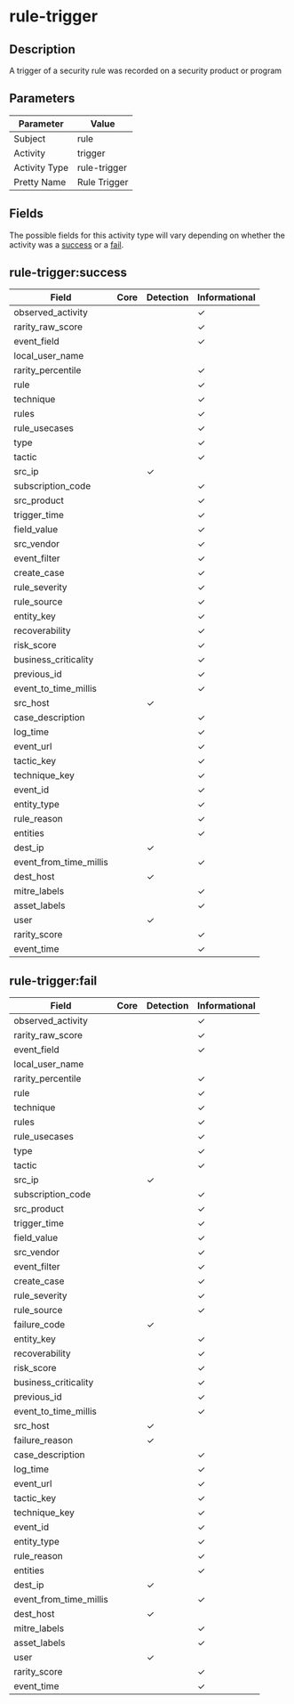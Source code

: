 rule-trigger
============

Description
-----------
A trigger of a security rule was recorded on a security product or program

Parameters
----------
| Parameter     | Value        |
| ------------- | ------------ |
| Subject       | rule         |
| Activity      | trigger      |
| Activity Type | rule-trigger |
| Pretty Name   | Rule Trigger |


Fields
------

The possible fields for this activity type will vary depending on whether the activity was a [success](#rule-triggersuccess) or a [fail](#rule-triggerfail).


rule-trigger:success
--------------------

| Field                  | Core | Detection | Informational |
| ---------------------- | ---- | --------- | ------------- |
| observed_activity      |      |           | &#10003;      |
| rarity_raw_score       |      |           | &#10003;      |
| event_field            |      |           | &#10003;      |
| local_user_name        |      |           |               |
| rarity_percentile      |      |           | &#10003;      |
| rule                   |      |           | &#10003;      |
| technique              |      |           | &#10003;      |
| rules                  |      |           | &#10003;      |
| rule_usecases          |      |           | &#10003;      |
| type                   |      |           | &#10003;      |
| tactic                 |      |           | &#10003;      |
| src_ip                 |      | &#10003;  |               |
| subscription_code      |      |           | &#10003;      |
| src_product            |      |           | &#10003;      |
| trigger_time           |      |           | &#10003;      |
| field_value            |      |           | &#10003;      |
| src_vendor             |      |           | &#10003;      |
| event_filter           |      |           | &#10003;      |
| create_case            |      |           | &#10003;      |
| rule_severity          |      |           | &#10003;      |
| rule_source            |      |           | &#10003;      |
| entity_key             |      |           | &#10003;      |
| recoverability         |      |           | &#10003;      |
| risk_score             |      |           | &#10003;      |
| business_criticality   |      |           | &#10003;      |
| previous_id            |      |           | &#10003;      |
| event_to_time_millis   |      |           | &#10003;      |
| src_host               |      | &#10003;  |               |
| case_description       |      |           | &#10003;      |
| log_time               |      |           | &#10003;      |
| event_url              |      |           | &#10003;      |
| tactic_key             |      |           | &#10003;      |
| technique_key          |      |           | &#10003;      |
| event_id               |      |           | &#10003;      |
| entity_type            |      |           | &#10003;      |
| rule_reason            |      |           | &#10003;      |
| entities               |      |           | &#10003;      |
| dest_ip                |      | &#10003;  |               |
| event_from_time_millis |      |           | &#10003;      |
| dest_host              |      | &#10003;  |               |
| mitre_labels           |      |           | &#10003;      |
| asset_labels           |      |           | &#10003;      |
| user                   |      | &#10003;  |               |
| rarity_score           |      |           | &#10003;      |
| event_time             |      |           | &#10003;      |

rule-trigger:fail
-----------------

| Field                  | Core | Detection | Informational |
| ---------------------- | ---- | --------- | ------------- |
| observed_activity      |      |           | &#10003;      |
| rarity_raw_score       |      |           | &#10003;      |
| event_field            |      |           | &#10003;      |
| local_user_name        |      |           |               |
| rarity_percentile      |      |           | &#10003;      |
| rule                   |      |           | &#10003;      |
| technique              |      |           | &#10003;      |
| rules                  |      |           | &#10003;      |
| rule_usecases          |      |           | &#10003;      |
| type                   |      |           | &#10003;      |
| tactic                 |      |           | &#10003;      |
| src_ip                 |      | &#10003;  |               |
| subscription_code      |      |           | &#10003;      |
| src_product            |      |           | &#10003;      |
| trigger_time           |      |           | &#10003;      |
| field_value            |      |           | &#10003;      |
| src_vendor             |      |           | &#10003;      |
| event_filter           |      |           | &#10003;      |
| create_case            |      |           | &#10003;      |
| rule_severity          |      |           | &#10003;      |
| rule_source            |      |           | &#10003;      |
| failure_code           |      | &#10003;  |               |
| entity_key             |      |           | &#10003;      |
| recoverability         |      |           | &#10003;      |
| risk_score             |      |           | &#10003;      |
| business_criticality   |      |           | &#10003;      |
| previous_id            |      |           | &#10003;      |
| event_to_time_millis   |      |           | &#10003;      |
| src_host               |      | &#10003;  |               |
| failure_reason         |      | &#10003;  |               |
| case_description       |      |           | &#10003;      |
| log_time               |      |           | &#10003;      |
| event_url              |      |           | &#10003;      |
| tactic_key             |      |           | &#10003;      |
| technique_key          |      |           | &#10003;      |
| event_id               |      |           | &#10003;      |
| entity_type            |      |           | &#10003;      |
| rule_reason            |      |           | &#10003;      |
| entities               |      |           | &#10003;      |
| dest_ip                |      | &#10003;  |               |
| event_from_time_millis |      |           | &#10003;      |
| dest_host              |      | &#10003;  |               |
| mitre_labels           |      |           | &#10003;      |
| asset_labels           |      |           | &#10003;      |
| user                   |      | &#10003;  |               |
| rarity_score           |      |           | &#10003;      |
| event_time             |      |           | &#10003;      |